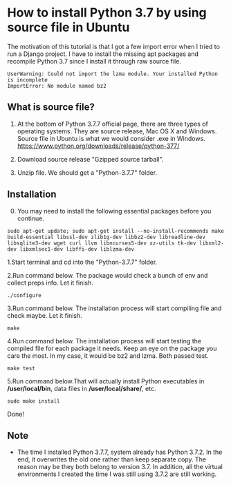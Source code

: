 # How to install Python 3.7 by using source file in Ubuntu


The motivation of this tutorial is that I got a few import error when I tried to run a Django project. I have to install the missing apt packages and recompile Python 3.7 since I install it through raw source file.
```
UserWarning: Could not import the lzma module. Your installed Python is incomplete
ImportError: No module named bz2
```

## What is source file?
1. At the bottom of Python 3.7.7 official page, there are three types of operating systems. They are source release, Mac OS X and Windows. Source file in Ubuntu is what we would consider .exe in Windows.
https://www.python.org/downloads/release/python-377/

2. Download source release "Gzipped source tarball".

3. Unzip file. We should get a "Python-3.7.7" folder.


## Installation
0. You may need to install the following essential packages before you continue.
```shell
sudo apt-get update; sudo apt-get install --no-install-recommends make build-essential libssl-dev zlib1g-dev libbz2-dev libreadline-dev libsqlite3-dev wget curl llvm libncurses5-dev xz-utils tk-dev libxml2-dev libxmlsec1-dev libffi-dev liblzma-dev
```

1.Start terminal and cd into the "Python-3.7.7" folder.

2.Run command below. The package would check a bunch of env and collect preps info. Let it finish.
```shell script
./configure
```

3.Run command below. The installation process will start compiling file and check maybe. Let it finish.
```shell script
make
```

4.Run command below. The installation process will start testing the compiled file for each package it needs. Keep an eye on the package you care the most. In my case, it would be bz2 and lzma. Both passed test.
```shell script
make test
```

5.Run command below.That will actually install Python executables in <strong>/user/local/bin</strong>, data files in <strong>/user/local/share/</strong>, etc.
```shell script
sudo make install
``` 

Done!

## Note
* The time I installed Python 3.7.7, system already has Python 3.7.2. In the end, it overwrites the old one rather than keep separate copy. The reason may be they both belong to version 3.7. In addition, all the virtual environments I created the time I was still using 3.7.2 are still working.
